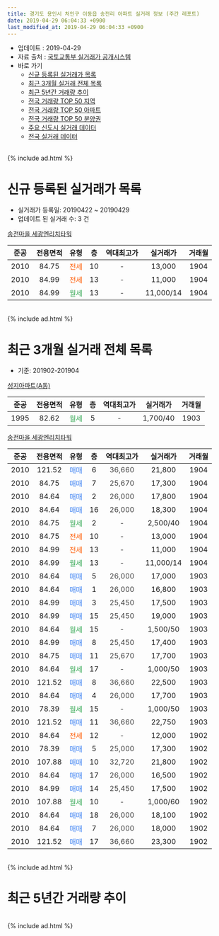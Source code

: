 ```yaml
---
title: 경기도 용인시 처인구 이동읍 송전리 아파트 실거래 정보 (주간 레포트)
date: 2019-04-29 06:04:33 +0900
last_modified_at: 2019-04-29 06:04:33 +0900
---
```


* 업데이트 : 2019-04-29
* 자료 출처 : [국토교통부 실거래가 공개시스템](http://rt.molit.go.kr)
* 바로 가기
    * [신규 등록된 실거래가 목록](#신규-등록된-실거래가-목록)
    * [최근 3개월 실거래 전체 목록](#최근-3개월-실거래-전체-목록)
    * [최근 5년간 거래량 추이](#최근-5년간-거래량-추이)
    * [전국 거래량 TOP 50 지역](https://inasie.github.io/apt-trade-info/최근-3개월-전국에서-가장-거래가-많이-발생한-지역)
    * [전국 거래량 TOP 50 아파트](https://inasie.github.io/apt-trade-info/최근-3개월-전국에서-가장-거래가-많이-발생한-아파트)
    * [전국 거래량 TOP 50 분양권](https://inasie.github.io/apt-trade-info/최근-3개월-전국에서-가장-거래가-많이-발생한-분양권)
    * [주요 신도시 실거래 데이터](https://inasie.github.io/apt-trade-info/주요-신도시)
    * [전국 실거래 데이터](https://inasie.github.io/apt-trade-info/전국)
<br>
{% include ad.html %}
<br>

# 신규 등록된 실거래가 목록
* 실거래가 등록일: 20190422 ~ 20190429
* 업데이트 된 실거래 수: 3 건


[송전마을 세광엔리치타워](https://search.naver.com/search.naver?query=%EA%B2%BD%EA%B8%B0%EB%8F%84+%EC%9A%A9%EC%9D%B8%EC%8B%9C+%EC%B2%98%EC%9D%B8%EA%B5%AC+%EC%9D%B4%EB%8F%99%EC%9D%8D+%EC%86%A1%EC%A0%84%EB%A6%AC+%EC%86%A1%EC%A0%84%EB%A7%88%EC%9D%84+%EC%84%B8%EA%B4%91%EC%97%94%EB%A6%AC%EC%B9%98%ED%83%80%EC%9B%8C)

|준공|전용면적|유형|층|역대최고가|실거래가|거래월|
|:---:|:---:|:---:|:---:|:---:|:---:|:---:|
|2010|84.75|<span style="color:#ff5a00">전세</span>|10|<span style="color:#444444">-</span>|13,000|1904|
|2010|84.99|<span style="color:#ff5a00">전세</span>|13|<span style="color:#444444">-</span>|11,000|1904|
|2010|84.99|<span style="color:#34a853">월세</span>|13|<span style="color:#444444">-</span>|11,000/14|1904|


<br>
{% include ad.html %}
<br>

# 최근 3개월 실거래 전체 목록
* 기준: 201902-201904


[성지아파트(A동)](https://search.naver.com/search.naver?query=%EA%B2%BD%EA%B8%B0%EB%8F%84+%EC%9A%A9%EC%9D%B8%EC%8B%9C+%EC%B2%98%EC%9D%B8%EA%B5%AC+%EC%9D%B4%EB%8F%99%EC%9D%8D+%EC%86%A1%EC%A0%84%EB%A6%AC+%EC%84%B1%EC%A7%80%EC%95%84%ED%8C%8C%ED%8A%B8%28A%EB%8F%99%29)

|준공|전용면적|유형|층|역대최고가|실거래가|거래월|
|:---:|:---:|:---:|:---:|:---:|:---:|:---:|
|1995|82.62|<span style="color:#34a853">월세</span>|5|<span style="color:#444444">-</span>|1,700/40|1903|

[송전마을 세광엔리치타워](https://search.naver.com/search.naver?query=%EA%B2%BD%EA%B8%B0%EB%8F%84+%EC%9A%A9%EC%9D%B8%EC%8B%9C+%EC%B2%98%EC%9D%B8%EA%B5%AC+%EC%9D%B4%EB%8F%99%EC%9D%8D+%EC%86%A1%EC%A0%84%EB%A6%AC+%EC%86%A1%EC%A0%84%EB%A7%88%EC%9D%84+%EC%84%B8%EA%B4%91%EC%97%94%EB%A6%AC%EC%B9%98%ED%83%80%EC%9B%8C)

|준공|전용면적|유형|층|역대최고가|실거래가|거래월|
|:---:|:---:|:---:|:---:|:---:|:---:|:---:|
|2010|121.52|<span style="color:#4285f3">매매</span>|6|<span style="color:#444444">36,660</span>|21,800|1904|
|2010|84.75|<span style="color:#4285f3">매매</span>|7|<span style="color:#444444">25,670</span>|17,300|1904|
|2010|84.64|<span style="color:#4285f3">매매</span>|2|<span style="color:#444444">26,000</span>|17,800|1904|
|2010|84.64|<span style="color:#4285f3">매매</span>|16|<span style="color:#444444">26,000</span>|18,300|1904|
|2010|84.75|<span style="color:#34a853">월세</span>|2|<span style="color:#444444">-</span>|2,500/40|1904|
|2010|84.75|<span style="color:#ff5a00">전세</span>|10|<span style="color:#444444">-</span>|13,000|1904|
|2010|84.99|<span style="color:#ff5a00">전세</span>|13|<span style="color:#444444">-</span>|11,000|1904|
|2010|84.99|<span style="color:#34a853">월세</span>|13|<span style="color:#444444">-</span>|11,000/14|1904|
|2010|84.64|<span style="color:#4285f3">매매</span>|5|<span style="color:#444444">26,000</span>|17,000|1903|
|2010|84.64|<span style="color:#4285f3">매매</span>|1|<span style="color:#444444">26,000</span>|16,800|1903|
|2010|84.99|<span style="color:#4285f3">매매</span>|3|<span style="color:#444444">25,450</span>|17,500|1903|
|2010|84.99|<span style="color:#4285f3">매매</span>|15|<span style="color:#444444">25,450</span>|19,000|1903|
|2010|84.64|<span style="color:#34a853">월세</span>|15|<span style="color:#444444">-</span>|1,500/50|1903|
|2010|84.99|<span style="color:#4285f3">매매</span>|8|<span style="color:#444444">25,450</span>|17,400|1903|
|2010|84.75|<span style="color:#4285f3">매매</span>|11|<span style="color:#444444">25,670</span>|17,700|1903|
|2010|84.64|<span style="color:#34a853">월세</span>|17|<span style="color:#444444">-</span>|1,000/50|1903|
|2010|121.52|<span style="color:#4285f3">매매</span>|8|<span style="color:#444444">36,660</span>|22,500|1903|
|2010|84.64|<span style="color:#4285f3">매매</span>|4|<span style="color:#444444">26,000</span>|17,700|1903|
|2010|78.39|<span style="color:#34a853">월세</span>|15|<span style="color:#444444">-</span>|1,000/50|1903|
|2010|121.52|<span style="color:#4285f3">매매</span>|11|<span style="color:#444444">36,660</span>|22,750|1903|
|2010|84.64|<span style="color:#ff5a00">전세</span>|12|<span style="color:#444444">-</span>|12,000|1902|
|2010|78.39|<span style="color:#4285f3">매매</span>|5|<span style="color:#444444">25,000</span>|17,300|1902|
|2010|107.88|<span style="color:#4285f3">매매</span>|10|<span style="color:#444444">32,720</span>|21,800|1902|
|2010|84.64|<span style="color:#4285f3">매매</span>|17|<span style="color:#444444">26,000</span>|16,500|1902|
|2010|84.99|<span style="color:#4285f3">매매</span>|14|<span style="color:#444444">25,450</span>|17,500|1902|
|2010|107.88|<span style="color:#34a853">월세</span>|10|<span style="color:#444444">-</span>|1,000/60|1902|
|2010|84.64|<span style="color:#4285f3">매매</span>|18|<span style="color:#444444">26,000</span>|18,100|1902|
|2010|84.64|<span style="color:#4285f3">매매</span>|7|<span style="color:#444444">26,000</span>|18,000|1902|
|2010|121.52|<span style="color:#4285f3">매매</span>|17|<span style="color:#444444">36,660</span>|23,300|1902|


<br>
{% include ad.html %}
<br>

# 최근 5년간 거래량 추이


<div style="width:100%;">
    <canvas id="deal_progress" height="200"></canvas>
</div>

<script>
new Chart(document.getElementById("deal_progress"), {
    type: 'line',
    data: {
        labels: ['201404','201405','201406','201407','201408','201409','201410','201411','201412','201501','201502','201503','201504','201505','201506','201507','201508','201509','201510','201511','201512','201601','201602','201603','201604','201605','201606','201607','201608','201609','201610','201611','201612','201701','201702','201703','201704','201705','201706','201707','201708','201709','201710','201711','201712','201801','201802','201803','201804','201805','201806','201807','201808','201809','201810','201811','201812','201901','201902','201903','201904'],
        datasets: [{
            label: '매매',
            pointRadius: 1,
            data: [1, 3, 2, 3, 10, 2, 3, 2, 2, 9, 7, 9, 9, 5, 11, 6, 1, 9, 10, 2, 6, 3, 0, 8, 3, 4, 2, 7, 3, 4, 7, 3, 3, 3, 2, 4, 6, 5, 1, 2, 7, 6, 6, 3, 3, 4, 4, 4, 3, 2, 3, 0, 3, 2, 1, 3, 2, 6, 7, 9, 4],
            borderColor: "rgba(255, 201, 14, 1)",
            backgroundColor: "rgba(255, 201, 14, 0.5)",
            fill: false,
            lineTension: 0
        },{
            label: '전월세',
            pointRadius: 1,
            data: [10, 11, 11, 6, 7, 8, 6, 6, 6, 7, 1, 10, 6, 8, 7, 2, 8, 7, 6, 3, 4, 4, 6, 5, 4, 5, 6, 10, 3, 6, 7, 3, 4, 2, 6, 7, 9, 2, 10, 6, 5, 4, 3, 3, 5, 4, 5, 2, 5, 5, 5, 6, 4, 3, 7, 4, 1, 2, 2, 4, 4],
            borderColor: "rgba(0, 141, 185, 1)",
            backgroundColor: "rgba(0, 141, 185, 0.5)",
            fill: false,
            lineTension: 0
        }
        ]
    },
    options: {
        responsive: true,
        title: {
            display: false
        },
        tooltips: {
            mode: 'index',
            intersect: false
        },
        hover: {
            mode: 'nearest',
            intersect: true
        },
        scales: {
            xAxes: [{
                display: true,
                scaleLabel: {
                    display: true,
                    labelString: '년/월'
                }
            }],
            yAxes: [{
                display: true,
                ticks: {
                    suggestedMin: 0,
                },
                scaleLabel: {
                    display: true,
                    labelString: '실거래 수'
                }
            }]
        }
    }
});

</script>


<br>
{% include ad.html %}
<br>

